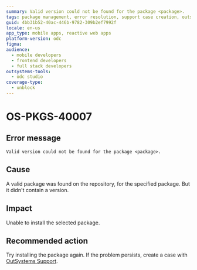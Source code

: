 ```yaml
---
summary: Valid version could not be found for the package <package>.
tags: package management, error resolution, support case creation, outsystems platform, dependency management
guid: 4bb31b52-40ac-446b-9782-309b2ef7992f
locale: en-us
app_type: mobile apps, reactive web apps
platform-version: odc
figma:
audience:
  - mobile developers
  - frontend developers
  - full stack developers
outsystems-tools:
  - odc studio
coverage-type:
  - unblock
---
```


# OS-PKGS-40007

## Error message

`Valid version could not be found for the package <package>.`

## Cause

A valid package was found on the repository, for the specified package.
But it didn't contain a version.

## Impact

Unable to install the selected package.

## Recommended action

Try installing the package again.
If the problem persists, create a case with [OutSystems Support](https://www.outsystems.com/support/portal/open-support-case?ErrorCode=OS-PKGS-40007).
